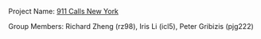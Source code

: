 Project Name: [911 Calls New York](https://github.com/ZRich098/ORIE-4741)

Group Members: Richard Zheng (rz98), Iris Li (icl5), Peter Gribizis (pjg222)
